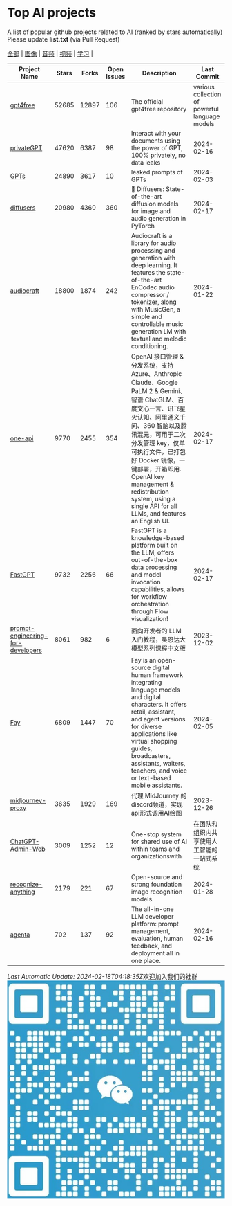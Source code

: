 # Top AI projects
A list of popular github projects related to AI (ranked by stars automatically)
Please update **list.txt** (via Pull Request)

<a href="./README.md">全部</a> |   <a href="./READMEpicture.md">图像</a> |   <a href="./READMEaudio.md">音频</a> | <a href="./READMEvideo.md">视频</a> | <a href="./READMElearn.md">学习</a> | 

| Project Name | Stars | Forks | Open Issues | Description | Last Commit |
| ------------ | ----- | ----- | ----------- | ----------- | ----------- |
| [gpt4free](https://github.com/xtekky/gpt4free) | 52685 | 12897 | 106 | The official gpt4free repository | various collection of powerful language models | 2024-02-17 |
| [privateGPT](https://github.com/imartinez/privateGPT) | 47620 | 6387 | 98 | Interact with your documents using the power of GPT, 100% privately, no data leaks | 2024-02-16 |
| [GPTs](https://github.com/linexjlin/GPTs) | 24890 | 3617 | 10 | leaked prompts of GPTs | 2024-02-03 |
| [diffusers](https://github.com/huggingface/diffusers) | 20980 | 4360 | 360 | 🤗 Diffusers: State-of-the-art diffusion models for image and audio generation in PyTorch | 2024-02-17 |
| [audiocraft](https://github.com/facebookresearch/audiocraft) | 18800 | 1874 | 242 | Audiocraft is a library for audio processing and generation with deep learning. It features the state-of-the-art EnCodec audio compressor / tokenizer, along with MusicGen, a simple and controllable music generation LM with textual and melodic conditioning. | 2024-01-22 |
| [one-api](https://github.com/songquanpeng/one-api) | 9770 | 2455 | 354 | OpenAI 接口管理 & 分发系统，支持 Azure、Anthropic Claude、Google PaLM 2 & Gemini、智谱 ChatGLM、百度文心一言、讯飞星火认知、阿里通义千问、360 智脑以及腾讯混元，可用于二次分发管理 key，仅单可执行文件，已打包好 Docker 镜像，一键部署，开箱即用. OpenAI key management & redistribution system, using a single API for all LLMs, and features an English UI. | 2024-02-17 |
| [FastGPT](https://github.com/labring/FastGPT) | 9732 | 2256 | 66 | FastGPT is a knowledge-based platform built on the LLM, offers out-of-the-box data processing and model invocation capabilities, allows for workflow orchestration through Flow visualization! | 2024-02-17 |
| [prompt-engineering-for-developers](https://github.com/datawhalechina/prompt-engineering-for-developers) | 8061 | 982 | 6 | 面向开发者的 LLM 入门教程，吴恩达大模型系列课程中文版 | 2023-12-02 |
| [Fay](https://github.com/xszyou/Fay) | 6809 | 1447 | 70 | Fay is an open-source digital human framework integrating language models and digital characters. It offers retail, assistant, and agent versions for diverse applications like virtual shopping guides, broadcasters, assistants, waiters, teachers, and voice or text-based mobile assistants. | 2024-02-05 |
| [midjourney-proxy](https://github.com/novicezk/midjourney-proxy) | 3635 | 1929 | 169 | 代理 MidJourney 的discord频道，实现api形式调用AI绘图 | 2023-12-26 |
| [ChatGPT-Admin-Web](https://github.com/AprilNEA/ChatGPT-Admin-Web) | 3009 | 1252 | 12 | One-stop system for shared use of AI within teams and organizationswith | 在团队和组织内共享使用人工智能的一站式系统 | 2023-12-27 |
| [recognize-anything](https://github.com/xinyu1205/recognize-anything) | 2179 | 221 | 67 | Open-source and strong foundation image recognition models. | 2024-01-28 |
| [agenta](https://github.com/Agenta-AI/agenta) | 702 | 137 | 92 | The all-in-one LLM developer platform: prompt management, evaluation, human feedback, and deployment all in one place. | 2024-02-16 |

*Last Automatic Update: 2024-02-18T04:18:35Z*欢迎加入我们的社群 ![](https://raw.githubusercontent.com/mouuii/picture/master/weichat.jpg) 